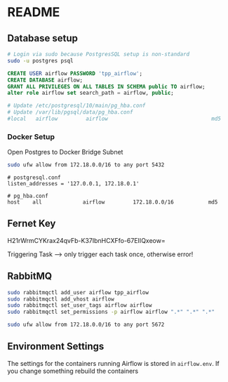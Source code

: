 # README

## Database setup

```bash
# Login via sudo because PostgresSQL setup is non-standard
sudo -u postgres psql
```

```sql
CREATE USER airflow PASSWORD 'tpp_airflow';
CREATE DATABASE airflow;
GRANT ALL PRIVILEGES ON ALL TABLES IN SCHEMA public TO airflow;
alter role airflow set search_path = airflow, public;
```

```bash
# Update /etc/postgresql/10/main/pg_hba.conf
# Update /var/lib/pgsql/data/pg_hba.conf
#local   airflow         airflow                                 md5
```

### Docker Setup

Open Postgres to Docker Bridge Subnet

```bash
sudo ufw allow from 172.18.0.0/16 to any port 5432
```

```config
# postgresql.conf
listen_addresses = '127.0.0.1, 172.18.0.1'
```

```config
# pg_hba.conf
host    all             airflow         172.18.0.0/16           md5
```

## Fernet Key

H21rWrmCYKrax24qvFb-K37IbnHCXFfo-67EIIQxeow=

Triggering Task --> only trigger each task once, otherwise error!

## RabbitMQ

```bash
sudo rabbitmqctl add_user airflow tpp_airflow
sudo rabbitmqctl add_vhost airflow
sudo rabbitmqctl set_user_tags airflow airflow
sudo rabbitmqctl set_permissions -p airflow airflow ".*" ".*" ".*"
```

```bash
sudo ufw allow from 172.18.0.0/16 to any port 5672
```

## Environment Settings

The settings for the containers running Airflow is stored in `airflow.env`. If you change something rebuild the containers
